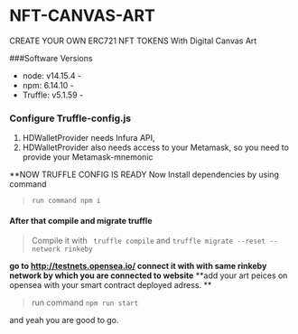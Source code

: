 # NFT-CANVAS-ART
CREATE YOUR OWN ERC721 NFT TOKENS With  Digital Canvas Art 

###Software Versions
- node: v14.15.4 - 
- npm: 6.14.10 - 
- Truffle: v5.1.59 - 

### Configure Truffle-config.js
1. HDWalletProvider needs Infura API,
2. HDWalletProvider also needs access to your Metamask, so you need to provide your Metamask-mnemonic

**NOW TRUFFLE CONFIG IS READY
Now Install dependencies by using command

> ``` run command npm i ```
#### After that compile and migrate truffle
>  Compile it with ``` truffle compile```
>  and
>  ```truffle migrate --reset --network rinkeby ```

**go to http://testnets.opensea.io/ connect it with with same rinkeby network by which you are connected to website**
**add your art peices on opensea  with your smart contract deployed adress. **
>run command ```npm run start```

and yeah you are good to go.



